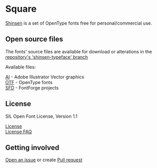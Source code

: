 # Square

[Shinsen](https://github.com/retr0atelier/shinsen-typeface) is a set of OpenType fonts free for personal/commercial use.

## Open source files

The fonts' source files are available for download or alterations in the [repository's 'shinsen-typeface' branch](https://github.com/retr0atelier/shinsen-typeface)

Available files:

[AI](https://github.com/retr0atelier/shinsen-typeface/tree/shinsen-typeface/vector) - Adobe Illustrator Vector graphics  
[OTF](https://github.com/retr0atelier/shinsen-typeface/tree/shinsen-typeface/otf) - OpenType fonts  
[SFD](https://github.com/retr0atelier/shinsen-typeface/tree/shinsen-typeface/sfd) - FontForge projects

## License

SIL Open Font License, Version 1.1

[License](https://github.com/retr0atelier/shinsen-typeface/blob/shinsen-typeface/LICENSE.md)  
[License FAQ](https://github.com/retr0atelier/shinsen-typeface/blob/shinsen-typeface/OFL-FAQ.md)

## Getting involved

[Open an issue](https://github.com/retr0atelier/shinsen-typeface/issues) or create [Pull request](https://github.com/retr0atelier/shinsen-typeface/pulls)
